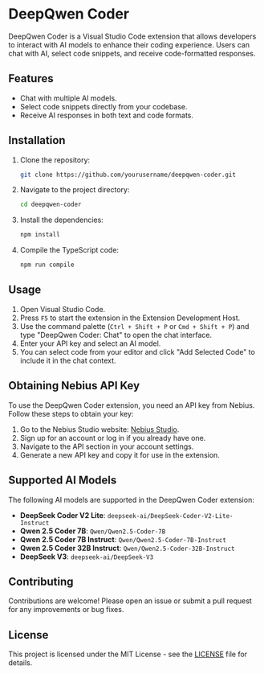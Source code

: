 # DeepQwen Coder

DeepQwen Coder is a Visual Studio Code extension that allows developers to interact with AI models to enhance their coding experience. Users can chat with AI, select code snippets, and receive code-formatted responses.

## Features

- Chat with multiple AI models.
- Select code snippets directly from your codebase.
- Receive AI responses in both text and code formats.

## Installation

1. Clone the repository:

   ```bash
   git clone https://github.com/yourusername/deepqwen-coder.git
   ```

2. Navigate to the project directory:

   ```bash
   cd deepqwen-coder
   ```

3. Install the dependencies:

   ```bash
   npm install
   ```

4. Compile the TypeScript code:

   ```bash
   npm run compile
   ```

## Usage

1. Open Visual Studio Code.
2. Press `F5` to start the extension in the Extension Development Host.
3. Use the command palette (`Ctrl + Shift + P` or `Cmd + Shift + P`) and type "DeepQwen Coder: Chat" to open the chat interface.
4. Enter your API key and select an AI model.
5. You can select code from your editor and click "Add Selected Code" to include it in the chat context.

## Obtaining Nebius API Key

To use the DeepQwen Coder extension, you need an API key from Nebius. Follow these steps to obtain your key:

1. Go to the Nebius Studio website: [Nebius Studio](https://studio.nebius.ai/).
2. Sign up for an account or log in if you already have one.
3. Navigate to the API section in your account settings.
4. Generate a new API key and copy it for use in the extension.

## Supported AI Models

The following AI models are supported in the DeepQwen Coder extension:

- **DeepSeek Coder V2 Lite**: `deepseek-ai/DeepSeek-Coder-V2-Lite-Instruct`
- **Qwen 2.5 Coder 7B**: `Qwen/Qwen2.5-Coder-7B`
- **Qwen 2.5 Coder 7B Instruct**: `Qwen/Qwen2.5-Coder-7B-Instruct`
- **Qwen 2.5 Coder 32B Instruct**: `Qwen/Qwen2.5-Coder-32B-Instruct`
- **DeepSeek V3**: `deepseek-ai/DeepSeek-V3`

## Contributing

Contributions are welcome! Please open an issue or submit a pull request for any improvements or bug fixes.

## License

This project is licensed under the MIT License - see the [LICENSE](LICENSE) file for details.